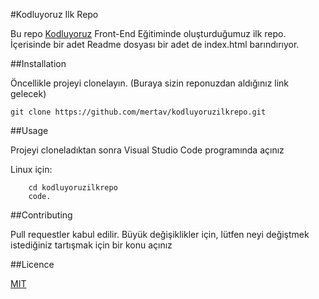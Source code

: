 #Kodluyoruz Ilk Repo

Bu repo [Kodluyoruz](https//:www.google.com) Front-End Eğitiminde oluşturduğumuz ilk repo. İçerisinde bir adet Readme dosyası bir adet de index.html barındırıyor.

##Installation

Öncellikle projeyi clonelayın. (Buraya sizin reponuzdan aldığınız link gelecek)

```git clone https://github.com/mertav/kodluyoruzilkrepo.git```

##Usage

Projeyi cloneladıktan sonra Visual Studio Code programında açınız

Linux için:

```
    cd kodluyoruzilkrepo
    code. 
```

##Contributing

Pull requestler kabul edilir. Büyük değişiklikler için, lütfen neyi değiştmek istediğiniz tartışmak için bir konu açınız

##Licence

[MIT](https//:www.google.com.tr)